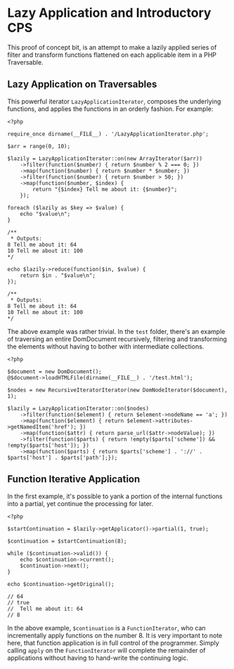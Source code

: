 # Lazy Application and Introductory CPS

This proof of concept bit, is an attempt to make a lazily
applied series of filter and transform functions flattened
on each applicable item in a PHP Traversable.

## Lazy Application on Traversables

This powerful iterator `LazyApplicationIterator`, composes
the underlying functions, and applies the functions in an
orderly fashion. For example:

```
<?php

require_once dirname(__FILE__) . '/LazyApplicationIterator.php';

$arr = range(0, 10);

$lazily = LazyApplicationIterator::on(new ArrayIterator($arr))
	->filter(function($number) { return $number % 2 === 0; })
	->map(function($number) { return $number * $number; })
	->filter(function($number) { return $number > 50; })
	->map(function($number, $index) {
		return "{$index} Tell me about it: {$number}";
	});

foreach ($lazily as $key => $value) {
	echo "$value\n";
}

/**
 * Outputs:
8 Tell me about it: 64
10 Tell me about it: 100
*/

echo $lazily->reduce(function($in, $value) {
	return $in . "$value\n";
});

/**
 * Outputs:
8 Tell me about it: 64
10 Tell me about it: 100
*/
```

The above example was rather trivial. In the `test` folder, there's
an example of traversing an entire DomDocument recursively, filtering
and transforming the elements without having to bother with
intermediate collections.

```
<?php

$document = new DomDocument();
@$document->loadHTMLFile(dirname(__FILE__) . '/test.html');

$nodes = new RecursiveIteratorIterator(new DomNodeIterator($document), 1);

$lazily = LazyApplicationIterator::on($nodes)
	->filter(function($element) { return $element->nodeName == 'a'; })
	->map(function($element) { return $element->attributes->getNamedItem('href'); })
	->map(function($attr) { return parse_url($attr->nodeValue); })
	->filter(function($parts) { return !empty($parts['scheme']) && !empty($parts['host']); })
	->map(function($parts) { return $parts['scheme'] . '://' . $parts['host'] . $parts['path'];});
```

## Function Iterative Application

In the first example, it's possible to yank a portion of the internal functions
into a partial, yet continue the processing for later.

```
<?php

$startContinuation = $lazily->getApplicator()->partial(1, true);

$continuation = $startContinuation(8);

while ($continuation->valid()) {
	echo $continuation->current();
	$continuation->next();
}

echo $continuation->getOriginal();

// 64
// true
//  Tell me about it: 64
// 8
```

In the above example, `$continuation` is a `FunctionIterator`, who can
incrementally apply functions on the number 8. It is very important to note
here, that function application is in full control of the programmer. Simply
calling `apply` on the `FunctionIterator` will complete the remainder of
applications without having to hand-write the continuing logic.
